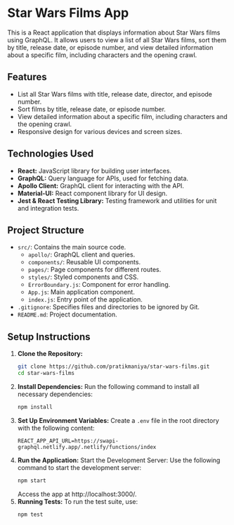 # Star Wars Films App

This is a React application that displays information about Star Wars films using GraphQL. It allows users to view a list of all Star Wars films, sort them by title, release date, or episode number, and view detailed information about a specific film, including characters and the opening crawl.

## Features
- List all Star Wars films with title, release date, director, and episode number.
- Sort films by title, release date, or episode number.
- View detailed information about a specific film, including characters and the opening crawl.
- Responsive design for various devices and screen sizes.

## Technologies Used
- **React:** JavaScript library for building user interfaces.
- **GraphQL:** Query language for APIs, used for fetching data.
- **Apollo Client:** GraphQL client for interacting with the API.
- **Material-UI:** React component library for UI design.
- **Jest & React Testing Library:** Testing framework and utilities for unit and integration tests.

## Project Structure
- `src/`: Contains the main source code.
   - `apollo/`: GraphQL client and queries.
   - `components/`: Reusable UI components.
   - `pages/`: Page components for different routes.
   - `styles/`: Styled components and CSS.
   - `ErrorBoundary.js`: Component for error handling.
   - `App.js`: Main application component.
   - `index.js`: Entry point of the application.
- `.gitignore`: Specifies files and directories to be ignored by Git.
- `README.md`: Project documentation.

## Setup Instructions
1. **Clone the Repository:**
   ```bash
   git clone https://github.com/pratikmaniya/star-wars-films.git
   cd star-wars-films
   ```
2. **Install Dependencies:** Run the following command to install all necessary dependencies:
   ```bash
   npm install
   ```
3. **Set Up Environment Variables:** Create a `.env` file in the root directory with the following content:
   ```plaintext
   REACT_APP_API_URL=https://swapi-graphql.netlify.app/.netlify/functions/index
4. **Run the Application:** Start the Development Server: Use the following command to start the development server:
    ```bash
    npm start
    ```
   Access the app at http://localhost:3000/.
5. **Running Tests:** To run the test suite, use:
    ```bash
    npm test
    ```